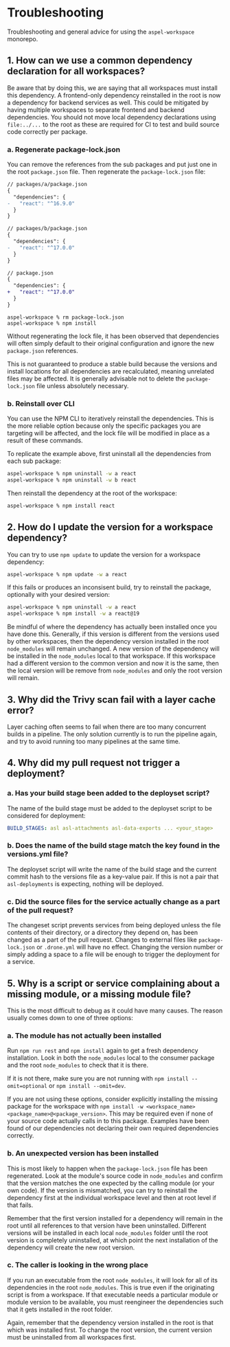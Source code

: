 # Troubleshooting

Troubleshooting and general advice for using the `aspel-workspace` monorepo.

## 1. How can we use a common dependency declaration for all workspaces?

Be aware that by doing this, we are saying that all workspaces must install this dependency. A frontend-only dependency reinstalled in the root is now a dependency for backend services as well. This could be mitigated by having multiple workspaces to separate frontend and backend dependencies. You should not move local dependency declarations using `file:../...` to the root as these are required for CI to test and build source code correctly per package.

### a. Regenerate package-lock.json

You can remove the references from the sub packages and put just one in the root `package.json` file. Then regenerate the `package-lock.json` file:

```diff
// packages/a/package.json
{
  "dependencies": {
-   "react": "^16.9.0"
  }
}
```

```diff
// packages/b/package.json
{
  "dependencies": {
-   "react": "^17.0.0"
  }
}
```

```diff
// package.json
{
  "dependencies": {
+   "react": "^17.0.0"
  }
}
```

```shell
aspel-workspace % rm package-lock.json
aspel-workspace % npm install
```

Without regenerating the lock file, it has been observed that dependencies will often simply default to their original configuration and ignore the new `package.json` references.

This is not guaranteed to produce a stable build because the versions and install locations for all dependencies are recalculated, meaning unrelated files may be affected. It is generally advisable not to delete the `package-lock.json` file unless absolutely necessary.

### b. Reinstall over CLI

You can use the NPM CLI to iteratively reinstall the dependencies. This is the more reliable option because only the specific packages you are targeting will be affected, and the lock file will be modified in place as a result of these commands.

To replicate the example above, first uninstall all the dependencies from each sub package:

```sh
aspel-workspace % npm uninstall -w a react
aspel-workspace % npm uninstall -w b react
```

Then reinstall the dependency at the root of the workspace:

```sh
aspel-workspace % npm install react
```

## 2. How do I update the version for a workspace dependency?

You can try to use `npm update` to update the version for a workspace dependency:

```sh
aspel-workspace % npm update -w a react
```

If this fails or produces an inconsisent build, try to reinstall the package, optionally with your desired version:

```sh
aspel-workspace % npm uninstall -w a react
aspel-workspace % npm install -w a react@19
```

Be mindful of where the dependency has actually been installed once you have done this. Generally, if this version is different from the versions used by other workspaces, then the dependency version installed in the root `node_modules` will remain unchanged. A new version of the dependency will be installed in the `node_modules` local to that workspace. If this workspace had a different version to the common version and now it is the same, then the local version will be remove from `node_modules` and only the root version will remain.

## 3. Why did the Trivy scan fail with a layer cache error?

Layer caching often seems to fail when there are too many concurrent builds in a pipeline. The only solution currently is to run the pipeline again, and try to avoid running too many pipelines at the same time.

## 4. Why did my pull request not trigger a deployment?

### a. Has your build stage been added to the deployset script?

The name of the build stage must be added to the deployset script to be considered for deployment:

```yaml
BUILD_STAGES: asl asl-attachments asl-data-exports ... <your_stage>
```

### b. Does the name of the build stage match the key found in the versions.yml file?

The deployset script will write the name of the build stage and the current commit hash to the versions file as a key-value pair. If this is not a pair that `asl-deployments` is expecting, nothing will be deployed.

### c. Did the source files for the service actually change as a part of the pull request?

The changeset script prevents services from being deployed unless the file contents of their directory, or a directory they depend on, has been changed as a part of the pull request. Changes to external files like `package-lock.json` or `.drone.yml` will have no effect. Changing the version number or simply adding a space to a file will be enough to trigger the deployment for a service.

## 5. Why is a script or service complaining about a missing module, or a missing module file?

This is the most difficult to debug as it could have many causes. The reason usually comes down to one of three options:

### a. The module has not actually been installed

Run `npm run rest` and `npm install` again to get a fresh dependency installation. Look in both the `node_modules` local to the consumer package and the root `node_modules` to check that it is there.

If it is not there, make sure you are not running with `npm install --omit=optional` or `npm install --omit=dev`.

If you are not using these options, consider explicitly installing the missing package for the workspace with `npm install -w <workspace_name> <package_name>@<package_version>`. This may be required even if none of your source code actually calls in to this package. Examples have been found of our dependencies not declaring their own required dependencies correctly.

### b. An unexpected version has been installed

This is most likely to happen when the `package-lock.json` file has been regenerated. Look at the module's source code in `node_modules` and confirm that the version matches the one expected by the calling module (or your own code). If the version is mismatched, you can try to reinstall the dependency first at the individual workspace level and then at root level if that fails.

Remember that the first version installed for a dependency will remain in the root until all references to that version have been uninstalled. Different versions will be installed in each local `node_modules` folder until the root version is completely uninstalled, at which point the next installation of the dependency will create the new root version.

### c. The caller is looking in the wrong place

If you run an executable from the root `node_modules`, it will look for all of its dependencies in the root `node_modules`. This is true even if the originating script is from a workspace. If that executable needs a particular module or module version to be available, you must reengineer the dependencies such that it gets installed in the root folder.

Again, remember that the dependency version installed in the root is that which was installed first. To change the root version, the current version must be uninstalled from all workspaces first.
